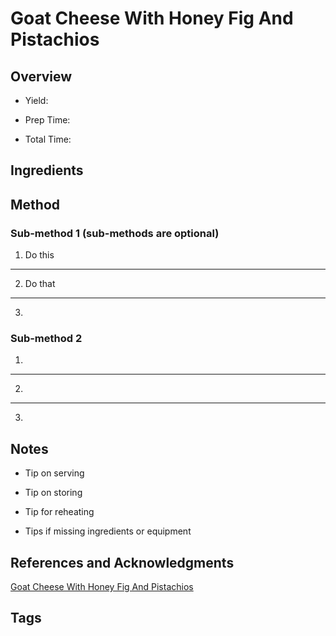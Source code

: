 # Goat Cheese With Honey Fig And Pistachios

## Overview

- Yield:

- Prep Time:

- Total Time:

## Ingredients



## Method

### Sub-method 1 (sub-methods are optional)

1. Do this
---
2. Do that
---
3.

### Sub-method 2

1.
---
2.
---
3.

## Notes

- Tip on serving

- Tip on storing

- Tip for reheating

- Tips if missing ingredients or equipment

## References and Acknowledgments

[Goat Cheese With Honey Fig And Pistachios](http://www.simplehealthykitchen.com/goat-cheese-with-honey-fig-and-pistachios/)

## Tags


